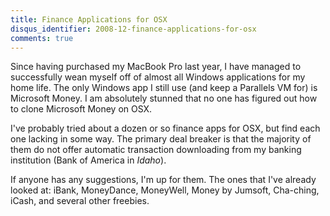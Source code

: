 ```yaml
---
title: Finance Applications for OSX
disqus_identifier: 2008-12-finance-applications-for-osx
comments: true
---
```


Since having purchased my MacBook Pro last year, I have managed to successfully wean myself off of almost all Windows applications for my home life. The only Windows app I still use (and keep a Parallels VM for) is Microsoft Money. I am absolutely stunned that no one has figured out how to clone Microsoft Money on OSX.

I've probably tried about a dozen or so finance apps for OSX, but find each one lacking in some way. The primary deal breaker is that the majority of them do not offer automatic transaction downloading from my banking institution (Bank of America in *Idaho*). 

If anyone has any suggestions, I'm up for them. The ones that I've already looked at: iBank, MoneyDance, MoneyWell, Money by Jumsoft, Cha-ching, iCash, and several other freebies.
